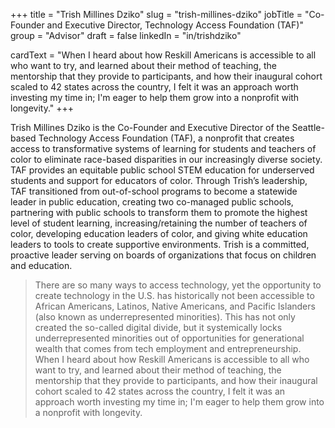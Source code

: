 +++
title = "Trish Millines Dziko"
slug = "trish-millines-dziko"
jobTitle = "Co-Founder and Executive Director, Technology Access Foundation (TAF)"
group = "Advisor"
draft = false
linkedIn = "in/trishdziko"

cardText = "When I heard about how Reskill Americans is accessible to all who want to try, and learned about their method of teaching, the mentorship that they provide to participants, and how their inaugural cohort scaled to 42 states across the country, I felt it was an approach worth investing my time in; I'm eager to help them grow into a nonprofit with longevity."
+++

Trish Millines Dziko is the Co-Founder and Executive Director of the Seattle-based Technology Access Foundation (TAF), a nonprofit that creates access to transformative systems of learning for students and teachers of color to eliminate race-based disparities in our increasingly diverse society. TAF provides an equitable public school STEM education for underserved students and support for educators of color. Through Trish’s leadership, TAF transitioned from out-of-school programs to become a statewide leader in public education, creating two co-managed public schools, partnering with public schools to transform them to promote the highest level of student learning, increasing/retaining the number of teachers of color, developing education leaders of color, and giving white education leaders to tools to create supportive environments. Trish is a committed, proactive leader serving on boards of organizations that focus on children and education.

> There are so many ways to access technology, yet the opportunity to create technology in the U.S. has historically not been accessible to African Americans, Latinos, Native Americans, and Pacific Islanders (also known as underrepresented minorities). This has not only created the so-called digital divide, but it systemically locks underrepresented minorities out of opportunities for generational wealth that comes from tech employment and entrepreneurship. When I heard about how Reskill Americans is accessible to all who want to try, and learned about their method of teaching, the mentorship that they provide to participants, and how their inaugural cohort scaled to 42 states across the country, I felt it was an approach worth investing my time in; I'm eager to help them grow into a nonprofit with longevity.
